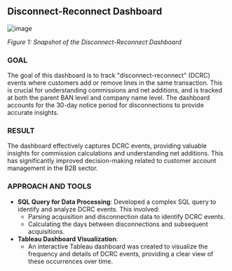 ## Disconnect-Reconnect Dashboard

![image](https://github.com/Illias-b/Disconnect-Reconnect-Analysis/assets/33836566/9a8c7ce9-c2d7-4945-8334-d6164e46e6ba)

*Figure 1: Snapshot of the Disconnect-Reconnect Dashboard*

### GOAL
The goal of this dashboard is to track "disconnect-reconnect" (DCRC) events where customers add or remove lines in the same transaction. This is crucial for understanding commissions and net additions, and is tracked at both the parent BAN level and company name level. The dashboard accounts for the 30-day notice period for disconnections to provide accurate insights.

### RESULT
The dashboard effectively captures DCRC events, providing valuable insights for commission calculations and understanding net additions. This has significantly improved decision-making related to customer account management in the B2B sector.

### APPROACH AND TOOLS
- **SQL Query for Data Processing**: Developed a complex SQL query to identify and analyze DCRC events. This involved:
   - Parsing acquisition and disconnection data to identify DCRC events.
   - Calculating the days between disconnections and subsequent acquisitions.
- **Tableau Dashboard Visualization**: 
   - An interactive Tableau dashboard was created to visualize the frequency and details of DCRC events, providing a clear view of these occurrences over time.
